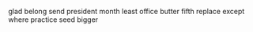 glad belong send president month least office butter fifth replace except where practice seed bigger
